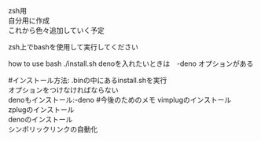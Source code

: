 zsh用  
自分用に作成  
これから色々追加していく予定

zsh上でbashを使用して実行してください

how to use 
bash ./install.sh
denoを入れたいときは　-deno オプションがある

#インストール方法:
.binの中にあるinstall.shを実行  
オプションをつけなければならない  
denoもインストール:-deno
#今後のためのメモ
vimplugのインストール  
zplugのインストール  
denoのインストール  
シンボリックリンクの自動化
